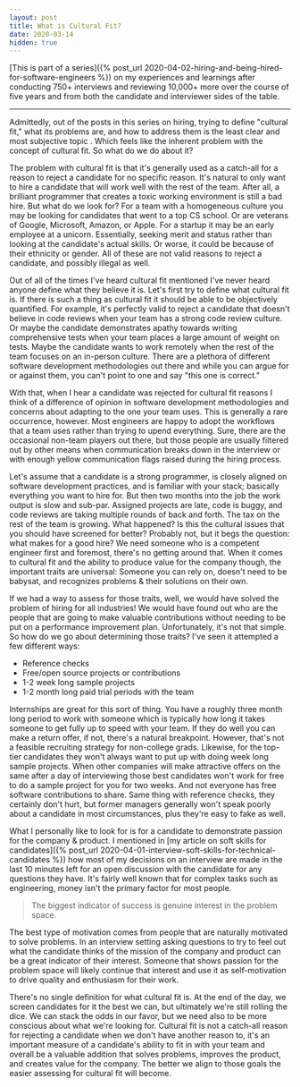 ```yaml
---
layout: post
title: What is Cultural Fit?
date: 2020-03-14
hidden: true
---
```


[This is part of a series]({% post_url 2020-04-02-hiring-and-being-hired-for-software-engineers %}) on my experiences and learnings after conducting 750+ interviews and reviewing 10,000+ more over the course of five years and from both the candidate and interviewer sides of the table.

---

Admittedly, out of the posts in this series on hiring, trying to define "cultural fit," what its problems are, and how to address them is the least clear and most subjective topic . Which feels like the inherent problem with the concept of cultural fit. So what do we do about it?

The problem with cultural fit is that it's generally used as a catch-all for a reason to reject a candidate for no specific reason. It's natural to only want to hire a candidate that will work well with the rest of the team. After all, a brilliant programmer that creates a toxic working environment is still a bad hire. But what do we look for? For a team with a homogeneous culture you may be looking for candidates that went to a top CS school. Or are veterans of Google, Microsoft, Amazon, or Apple. For a startup it may be an early employee at a unicorn. Essentially, seeking merit and status rather than looking at the candidate's actual skills. Or worse, it could be because of their ethnicity or gender. All of these are not valid reasons to reject a candidate, and possibly illegal as well.

Out of all of the times I've heard cultural fit mentioned I've never heard anyone define what they believe it is. Let's first try to define what cultural fit is. If there is such a thing as cultural fit it should be able to be objectively quantified. For example, it's perfectly valid to reject a candidate that doesn't believe in code reviews when your team has a strong code review culture. Or maybe the candidate demonstrates apathy towards writing comprehensive tests when your team places a large amount of weight on tests. Maybe the candidate wants to work remotely when the rest of the team focuses on an in-person culture. There are a plethora of different software development methodologies out there and while you can argue for or against them, you can't point to one and say "this one is correct."

With that, when I hear a candidate was rejected for cultural fit reasons I think of a difference of opinion in software development methodologies and concerns about adapting to the one your team uses. This is generally a rare occurrence, however. Most engineers are happy to adopt the workflows that a team uses rather than trying to upend everything. Sure, there are the occasional non-team players out there, but those people are usually filtered out by other means when communication breaks down in the interview or with enough yellow communication flags raised during the hiring process.

Let's assume that a candidate is a strong programmer, is closely aligned on software development practices, and is familiar with your stack; basically everything you want to hire for. But then two months into the job the work output is slow and sub-par. Assigned projects are late, code is buggy, and code reviews are taking multiple rounds of back and forth. The tax on the rest of the team is growing. What happened? Is this the cultural issues that you should have screened for better? Probably not, but it begs the question: what makes for a good hire? We need someone who is a competent engineer first and foremost, there's no getting around that. When it comes to cultural fit and the ability to produce value for the company though, the important traits are universal: Someone you can rely on, doesn't need to be babysat, and recognizes problems & their solutions on their own.

If we had a way to assess for those traits, well, we would have solved the problem of hiring for all industries! We would have found out who are the people that are going to make valuable contributions without needing to be put on a performance improvement plan. Unfortunately, it's not that simple. So how do we go about determining those traits? I've seen it attempted a few different ways:

* Reference checks
* Free/open source projects or contributions
* 1-2 week long sample projects
* 1-2 month long paid trial periods with the team

Internships are great for this sort of thing. You have a roughly three month long period to work with someone which is typically how long it takes someone to get fully up to speed with your team. If they do well you can make a return offer, if not, there's a natural breakpoint. However, that's not a feasible recruiting strategy for non-college grads. Likewise, for the top-tier candidates they won't always want to put up with doing week long sample projects. When other companies will make attractive offers on the same after a day of interviewing those best candidates won't work for free to do a sample project for you for two weeks. And not everyone has free software contributions to share. Same thing with reference checks, they certainly don't hurt, but former managers generally won't speak poorly about a candidate in most circumstances, plus they're easy to fake as well.

What I personally like to look for is for a candidate to demonstrate passion for the company & product. I mentioned in [my article on soft skills for candidates]({% post_url 2020-04-01-interview-soft-skills-for-technical-candidates %}) how most of my decisions on an interview are made in the last 10 minutes left for an open discussion with the candidate for any questions they have. It's fairly well known that for complex tasks such as engineering, money isn't the primary factor for most people.

> The biggest indicator of success is genuine interest in the problem space.

The best type of motivation comes from people that are naturally motivated to solve problems. In an interview setting asking questions to try to feel out what the candidate thinks of the mission of the company and product can be a great indicator of their interest. Someone that shows passion for the problem space will likely continue that interest and use it as self-motivation to drive quality and enthusiasm for their work.

There's no single definition for what cultural fit is. At the end of the day, we screen candidates for it the best we can, but ultimately we're still rolling the dice. We can stack the odds in our favor, but we need also to be more conscious about what we're looking for. Cultural fit is not a catch-all reason for rejecting a candidate when we don't have another reason to, it's an important measure of a candidate's ability to fit in with your team and overall be a valuable addition that solves problems, improves the product, and creates value for the company. The better we align to those goals the easier assessing for cultural fit will become.
